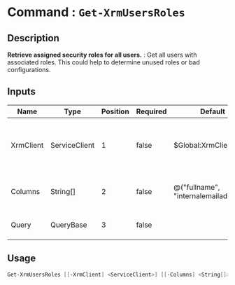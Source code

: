 # Command : `Get-XrmUsersRoles` 

## Description

**Retrieve assigned security roles for all users.** : Get all users with associated roles. This could help to determine unused roles or bad configurations.

## Inputs

Name|Type|Position|Required|Default|Description
----|----|--------|--------|-------|-----------
XrmClient|ServiceClient|1|false|$Global:XrmClient|Xrm connector initialized to target instance. Use latest one by default. (CrmServiceClient)
Columns|String[]|2|false|@("fullname", "internalemailaddress")|Specify expected columns to retrieve. (Default : all columns)
Query|QueryBase|3|false||Query used to select user records.


## Usage

```Powershell 
Get-XrmUsersRoles [[-XrmClient] <ServiceClient>] [[-Columns] <String[]>] [[-Query] <QueryBase>] [<CommonParameters>]
``` 


